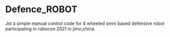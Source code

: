 # Defence_ROBOT
Jst a simple manual control code for 4 wheeled omni based defensive robot participating in robocon 2021 in jimo,china.
